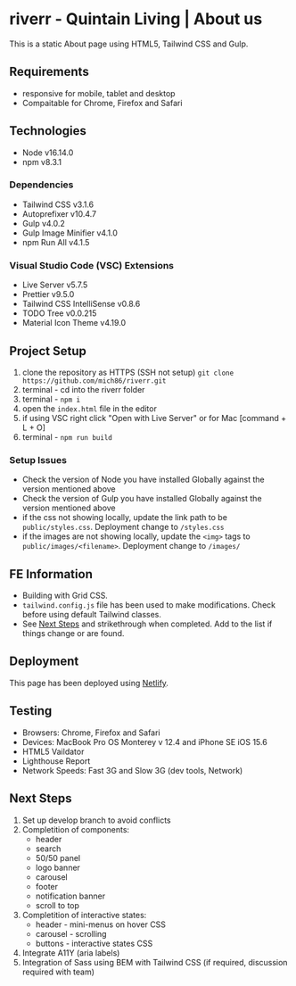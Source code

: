 # riverr - Quintain Living | About us

This is a static About page using HTML5, Tailwind CSS and Gulp. 

## Requirements
* responsive for mobile, tablet and desktop
* Compaitable for Chrome, Firefox and Safari

## Technologies
* Node v16.14.0
* npm v8.3.1

### Dependencies
* Tailwind CSS v3.1.6
* Autoprefixer v10.4.7
* Gulp v4.0.2
* Gulp Image Minifier v4.1.0
* npm Run All v4.1.5

### Visual Studio Code (VSC) Extensions
* Live Server v5.7.5
* Prettier v9.5.0
* Tailwind CSS IntelliSense v0.8.6
* TODO Tree v0.0.215
* Material Icon Theme v4.19.0

## Project Setup
1. clone the repository as HTTPS (SSH not setup) `git clone https://github.com/mich86/riverr.git`
2. terminal - cd into the riverr folder
3. terminal - `npm i`
4. open the `index.html` file in the editor
5. if using VSC right click "Open with Live Server" or for Mac [command + L + O]
6. terminal - `npm run build` 

### Setup Issues
* Check the version of Node you have installed Globally against the version mentioned above
* Check the version of Gulp you have installed Globally against the version mentioned above
* if the css not showing locally, update the link path to be `public/styles.css`. Deployment change to `/styles.css`
* if the images are not showing locally, update the `<img>` tags to `public/images/<filename>`. Deployment change to `/images/`

## FE Information
* Building with Grid CSS.
* `tailwind.config.js` file has been used to make modifications. Check before using default Tailwind classes.
* See [Next Steps](#next-steps) and strikethrough when completed. Add to the list if things change or are found.

## Deployment
This page has been deployed using [Netlify](https://riverr-ql-about.netlify.app/).

## Testing
* Browsers: Chrome, Firefox and Safari
* Devices: MacBook Pro OS Monterey v 12.4 and iPhone SE iOS 15.6
* HTML5 Vaildator
* Lighthouse Report
* Network Speeds: Fast 3G and Slow 3G (dev tools, Network)

## Next Steps
1. Set up develop branch to avoid conflicts
2. Completition of components:
   * header
   * search
   * 50/50 panel
   * logo banner
   * carousel
   * footer
   * notification banner
   * scroll to top
3. Completition of interactive states:
   * header - mini-menus on hover CSS
   * carousel - scrolling
   * buttons - interactive states CSS
4. Integrate A11Y (aria labels)
5. Integration of Sass using BEM with Tailwind CSS (if required, discussion required with team)